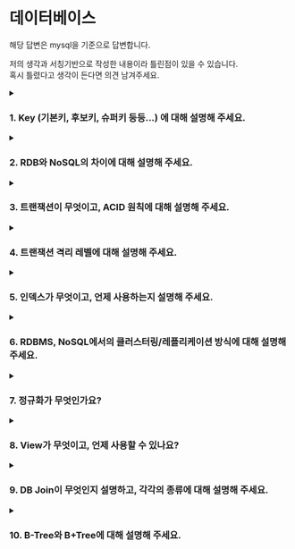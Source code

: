 # 데이터베이스
해당 답변은 mysql을 기준으로 답변합니다.   

저의 생각과 서칭기반으로 작성한 내용이라 틀린점이 있을 수 있습니다.  
혹시 틀렸다고 생각이 든다면 의견 남겨주세요.
<details>
  <summary><h3>1. Key (기본키, 후보키, 슈퍼키 등등...) 에 대해 설명해 주세요.</h3></summary>
슈퍼키는 각 행을 유일하게 식별할 수 있는 하나 또는 그 이상의 속성들의 집합입니다. 키의 조합이 유니크 여도 가능함

후보키는 각 행을 유일하게 식별할 수 있는 최소한의 속성들의 집합 입니다. - 유니크

기본키는 후보키들 중 하나를 선택한 키로 최소성과 유일성을 만족해야합니다. - not null, unique

대체키는 기본키로 지정받지못한 나머지 후보키들입니다. 

- 기본키는 수정이 가능한가요?
  - 연관관계가 없는 기본키는 수정이 가능하다.
  - 연관관계에 있더라도 cascade 설정시 수정 가능하다.
  - Alter를 이용해 기본키를 삭제하고 다시 생성한다.
    - 생성 : `Alter table 테이블명 add (constraint 제약조건이름) primary key(컬럼명, 컬럼명)`
    - 삭제 : `Alter table 테이블명 drop (constraint 제약조건이름) primary key`
  - 기본키가 auto_increment일 경우 auto_increment를 해제후 삭제한다.
- 사실 MySQL의 경우, 기본키를 설정하지 않아도 테이블이 만들어집니다. 어떻게 이게 가능한 걸까요?
  - 먼저 답으로는 기본적으로 사용자가 설정하지 않아도 `auto_increment` 속성의 Generated Invisibed PK가 생성됩니다.
  - 그렇기에 그냥 명시적으로 생성하고 해당 컬럼을 활용하는것이 좋습니다.
  - PK가 없는 테이블에서 대량의 변경작업이 발생한다면, secondary장비에서 복제 지연이 발생하는 경우를 간헐적으로 경험할 수 있다고합니다.
    - [리플리케이션 문제(feat.복제지연, semi-sync)](https://iiaii.tistory.com/entry/%EB%A6%AC%ED%94%8C%EB%A6%AC%EC%BC%80%EC%9D%B4%EC%85%98%EC%9D%98-%EB%AC%B8%EC%A0%9C%EC%99%80-%ED%95%B4%EA%B2%B0%EB%B0%A9%EB%B2%95-%EB%B3%B5%EC%A0%9C%EC%A7%80%EC%97%B0-semi-sync)
  - 기본키가 있는 경우 테이블 탐색에 용이합니다.
  - 기본키를 이용하여 중복데이터 제거 나 검색시 특정 인덱스만 찾아보는 등의 방식이 가능하기 때문입니다.
  - 하지만 기본키가 없다고 테이블이 아닌것은 아니나 관계형 데이터베이스가 지향하는점과 어긋나는 경향이 있습니다.
  - [기본키에 대한 탐구](https://blog.naver.com/PostView.naver?blogId=k65fac&logNo=222399911833&parentCategoryNo=&categoryNo=68&viewDate=&isShowPopularPosts=true&from=search)
  - [리플리케이션](https://iiaii.tistory.com/entry/%EB%A6%AC%ED%94%8C%EB%A6%AC%EC%BC%80%EC%9D%B4%EC%85%98Replication)

- 외래키 값은 NULL이 들어올 수 있나요?
  - 네 가능합니다.
  - 하지만 대부분의 외래키는 다른 테이블의 PK 또는 UK입니다.
  - 그렇기에 특별한 경우가 아니라면 참조 무결성을 지켜주는것이 좋습니다.
  - 하지만 모든사원은 부서를 가지고 있지만 신입사원은 부서가 정해지지 않았을 수도 있으니 NULL일 수도 있겠죠?

- 어떤 칼럼의 정의에 UNIQUE 키워드가 붙는다고 가정해 봅시다. 이 칼럼을 활용한 쿼리의 성능은 그렇지 않은 것과 비교해서 어떻게 다를까요?
  - 해당 문제가 pk같은 인덱스 활용을 묻는것인지 pk가 아닌 unique 칼럼을 묻는것인지 모르겠다.
    - 일단 대충 정리하도록 하겠음
  - row-based 환경에서 pk가 없는 테이블의 replication할때 활용 가능하다.
  - UNIQUE 칼럼은 secondary index로 활용이 가능합니다.
  - 테이블당 여러개를 가질 수 있다.
  - 테이블은 clustered index를 기준으로 정렬되어있기에 secondary index 기준으로는 정렬되어 있지않다.
  - 하지만 secondary index가 꼭 unique 칼럼을 이용하는것은 아니다.
</details>

<details>
  <summary><h3>2. RDB와 NoSQL의 차이에 대해 설명해 주세요.</h3></summary>
  
- RDB의 강점과, 약점이 무엇인가요?
  - 강점
    - ACID, Transaction을 지원한다.
    - 명확한 데이터 구조 보장
    - UPDATE가 잦은 시스템에 용이
  - 약점
    - ACID, Transaction을 지키며 수평적 확장하는 것이 쉽지않다.(join 연산의 복잡성, 샤딩의 어려움)
    - 스키마 변경의 어려움
    - 복잡한 쿼리 연산에서의 성능 저하 우려
    - 비정형 데이터 처리의 한계
      
- NoSQL의 강점과, 약점이 무엇인가요?
  - 강점
    - 유연하고 자유로운 데이터 구조
    - 새로운 필드 추가의 자유로움
    - 많은 데이터양 처리에 용이
    - 수평적 확장 용이
  - 약점
    - ACID, Transaction을 지원하지 않는다.
    - 데이터 중복 발생 가능
    - 많은 중복 데이터로 인해 데이터 변경시 모든 컬렉션에서 수정해야함
    - 데이터 일관성 저하 및 용량 증가
    - 명확한 데이터 구조 보장 X

- RDB의 어떠한 특징 때문에 NoSQL에 비해 부하가 많이 걸릴 "수" 있을까요? (주의: 무조건 NoSQL이 RDB 보다 빠르다라고 생각하면 큰일 납니다!)
  - RDB의 경우 데이터의 무결성이 특징이라고 생각합니다.
  - 그렇기에 데이터의 여러 무결성들을 지키려면 Transaction과 lock 같은 기능이 잘 활용 되어야 하는데
  - 그러한 기능들이 같은양의 트래픽일 때 NoSQL보다 부하가 더 걸릴 요소로 작용한다고 생각합니다.
  - 많은 트래픽이 요구되는 상황에서 RDB의 경우 분산 DB설계가 쉽지 않습니다.
    - master/slave 구조 에서의 데이터 동기화 문제
    - 데이터 샤딩시 HotSpot-key 문제
    - 안정 해시 전략 구조
- NoSQL을 활용한 경험이 있나요? 있다면, 왜 RDB를 선택하지 않고 해당 DB를 선택했는지 설명해 주세요.
  - ~~활용한 경험 없음 ㅇㅁㅇ~~
  - 비 관계형 데이터베이스가 바람직한 경우
    - 아주 낮은 응답 지연시간이 요구됨
    - 다루는 데이터가 비정형데이터
    - 데이터를 직렬화 하거나 역직렬화 할 수 있기만 하면됨
    - 아주 많은 양의 데이터를 저장해야함
      
</details>

<details>
  <summary><h3>3. 트랜잭션이 무엇이고, ACID 원칙에 대해 설명해 주세요.</h3></summary>
트랜잭션이란 DB를 탐색,변경을 수행하는 작업 단위입니다.

DB는 트랜잭션을 관리하여 무결성의 원칙을 관리합니다. <- 애매한 발언

- ACID 원칙을 DBMS는 어떻게 보장하나요?
  - 원자성(Atomicity)
    - 현재 수행하고 있는 트랜잭션의 변경 내역을 유지하며, 이전 commit된 상태를 임시 영역에 저장한다.
    - 수행중 트랜잭션 오류 발생시 임시 영역에 저장한 상태로 rollback한다.
    - UNDO 로그를 활용하여 rollback을 진행한다.
  - 일관성(Consistency)
    - 일관성은 트랜잭션 수행 전,후 데이터 모델의 모든 제약 조건을 만족하는것을 통해 보장한다.
    - 테이블의 일관성을 깨는 데이터를 받아선 안된다는 느낌입니다.
    - 지속성과 차이점을 명확하게 알면 좋을것 같습니다.
    - 테이블 간의 참조키를 변경시 두 테이블 모두 데이터를 변경함으로써 일관성을 보장합니다.
  - 고립성(Isolation)
    - 병행 처리(concurrent processing)
      1. CPU의 멀티프로세싱과 마찬가지로 트랜잭션에 정해진 시간을 할당하는 방식으로 진행합니다.
      2. 시간이 끝나면 다른 트랜잭션을 실행하는 방식으로 트랜잭션들을 조금씩 처리합니다.
      3. 트랜잭션의 간섭이 일어날 경우 Dirty Read, Non-repeatable Read, Phantom Read등 여러 문제가 발생합니다.
    - 고립성 보장
      1. 병행 처리를 위해선 고립성 보장이 중요합니다.
      2. 세마포어와 비슷한 개념으로 lock % excute unlock을 통해 고립성을 보장합니다.
      3. 하지만 lock, unlock의 부작용으로 데드락상태에 빠질 수 있습니다.
    - 2PL 프로토콜(2 Phase Locking)
      1. 데드락 방지를 위한 프로토콜입니다.
      2. 2가지의 locking 단계가 존재합니다.
      3. 상승 단계(grwoing pahse)는 read_lock, write_lock을 의미합니다.
      4. 하강 단계(shrinking phase)는 unlock을 의미합니다.
      5. 두 단계가 번갈아 수행되지 않고 lock이 다 수행된후 unlock을 수행해야한다는 프로토콜입니다.
    - 참고로 locking에도 두 가지의 방법이 있습니다.
    - 보수적 locking(conservative locking)
      1. 트랜잭션이 시작되면 모든 lock을 얻는 방식
      2. 데드락이 발생하지 않지만 병행성이 좋지 못함
    - 엄격한 locking(strict locking)
      1. 트랜잭션이 commit을 만날 때까지 lock을 가지고 commit을 만나면 unlock하는 방식
      2. 데드락이 발생하지만 병행성이 좋음
      3. 일반적으로 병행성이 좋은 strict 방식을 사용합니다.
  - 지속성(Durability)
    - 수행을 성공적으로 완료한 트랜잭션은 변경한 데이터를 영구 저장해야한다.
    - Durability는 내구성이라는 뜻도 가지고 있습니다.
    - 성공적으로 수행된 트랜잭션의 경우 장애가 발생하여도 데이터 자체에는 영향없이 보존되어야 한다는 뜻입니다.
    - DB 장애 발생시 회복절차를 수행하여 발생 이전의 DB로 만든다.
    - 일정 주기로 원본 내용을 덤프에 저장해두거나, 로그파일을 이용해 이전 상태로 되돌립니다.
    - 트랜잭션 종료 후 발생한 장애에는 종료를 확정하기 위해 REDO로그를 이용합니다.
    - 트랜잭션중 발생한 장애는 트랜잭션을 취소하기 위해 UNDO 로그를 이용합니다.
- 트랜잭션을 사용해 본 경험이 있나요? 어떤 경우에 사용할 수 있나요?
  - 답변이 어렵당.
- 읽기에는 트랜잭션을 걸지 않아도 될까요?
  - 트랜잭션 진행중 발생한 장애에 대비한 로그가 남지 않아도 됩니다.
  - JPA의 경우에는 더티체크를 위한 스냅샷을 저장하지 않아도 됩니다. (다른 ORM 몰라)
  - Transaction ID 설정에 대한 오버헤드를 해결해줍니다.
  - 그리고 Master/slave 환경에서 분산에도 용이할것입니다.
</details>

<details>
  <summary><h3>4. 트랜잭션 격리 레벨에 대해 설명해 주세요.</h3></summary>

- 모든 DBMS가 4개의 레벨을 모두 구현하고 있나요? 그렇지 않다면 그 이유는 무엇일까요?
  - PostgreSQL은 READ UNCOMMITED를 지원하지 않습니다.
  - ANSI 문법 호환성 때문에 문법을 허용하지만 내부적으로는 readcommiteed 격리수준으로 작동합니다.
  - 표준 규약에서는 각 수준에서 발생하면 안되는 경우는 언급하지만 그보다 엄격한 방식은 허용한다.
  - PostgreSQL은 다중 버전 동시성 제어를 구현하는 경우 Read Uncommitted 수준을 지원할 수 없기에 지원하지 않는다고 합니다.
  - mySQL은 4가지를 다 구성하고 있습니다.
  - 하지만 Mysql의 InnoDB의 경우 갭 락과 넥스트 키 락으로 인해 이미 REPEATABLE READ수준 에서도 PHANTOM READ가 발생하지 않는다.
    
- 만약 MySQL을 사용하고 있다면, (InnoDB 기준) Undo 영역과 Redo 영역에 대해 설명해 주세요.
  - 영역을 로그와 같은 말이라고 생각하고 답변 하겠습니다.
  - undo 로그는 변경 내역이 저장되고 Redo로그는 변경 이후의 내역이 저장됩니다.
  - 트랜잭션 종료 후 발생한 장애에는 종료를 확정하기 위해 REDO로그를 이용합니다.
  - 트랜잭션중 발생한 장애는 트랜잭션을 취소하기 위해 UNDO 로그를 이용합니다.
- 그런데, 스토리지 엔진이 정확히 무엇을 하는 건가요?
  - 실제 데이터를 디스크 스토리지에 저장하거나 디스크 스토리지로부터 데이터를 읽어오는 부분을 전담합니다.
  - 스토리지 엔진은 데이터 테이블을 어떤 방식으로 구성할것인지 세팅이 되어있습니다.
  - MyISAM 테이블은 디스크 쓰기 작업까지 포그라운드 스레드가 처리함(지연 쓰기가 있지만 일반적인 방식은 아님)
  - InnoDB 데이터 버퍼나 캐시까지만 포그라운드 스레드가 처리하고 나머지 버퍼로 부터 디스크까지 기록하는 작업은 백스레드가 처리한다.
  - 여러가지 차이가 있다.
</details>

<details>
  <summary><h3>5. 인덱스가 무엇이고, 언제 사용하는지 설명해 주세요.</h3></summary>
  
현재 index 부분을 읽기 전이라 읽고 난 후 좀더 깊이있게 정리해보겠습니다.

- 일반적으로 인덱스는 수정이 잦은 테이블에선 사용하지 않기를 권합니다. 왜 그럴까요?
  - 인덱스는 CUD 방식보단 Read 방식을 활용할때 그 장점이 발휘합니다.
  - 탐색에는 용이하지만, 데이터의 수정이나 삽입이 발생하면 그것에 맞추어 index 또한 변경이 일어나야 합니다.
  - 그렇기에 수정이 잦은 테이블에선 index의 효율이 떨어집니다.
  
- 앞 꼬리질문에 대해, 그렇다면 인덱스에서 사용하지 않겠다고 선택한 값은 위 정책을 그대로 따라가나요?
  - 위 정책을 따라가냐는게 무슨말인지 모르겠음
    
- ORDER BY/GROUP BY 연산의 동작 과정을 인덱스의 존재여부와 연관지어서 설명해 주세요.

- 기본키는 인덱스라고 할 수 있을까요? 그렇지 않다면, 인덱스와 기본키는 어떤 차이가 있나요?

- 그렇다면 외래키는요?

- 인덱스가 데이터의 물리적 저장에도 영향을 미치나요? 그렇지 않다면, 데이터는 어떤 순서로 물리적으로 저장되나요?

- 우리가 아는 RDB가 아닌 NoSQL (ex. Redis, MongoDB 등)는 인덱스를 갖고 있나요? 만약 있다면, RDB의 인덱스와는 어떤 차이가 있을까요?

- (A, B) 와 같은 방식으로 인덱스를 설정한 테이블에서, A 조건 없이 B 조건만 사용하여 쿼리를 요청했습니다. 해당 쿼리는 인덱스를 탈까요?
- 
</details>

<details>
  <summary><h3>6. RDBMS, NoSQL에서의 클러스터링/레플리케이션 방식에 대해 설명해 주세요.</h3></summary>
  
~~Nosql 생략 빠밤~~
  
- 이러한 분산 환경에선, 트랜잭션을 어떻게 관리할 수 있을까요?
  - slave 환경에서는 데이터의 읽기만 수정과 삽입은 master 노드에서만 진행하도록 트랜잭션을 관리 할 수 있겠습니다.
    
- 마스터, 슬레이브 데이터 동기화 전 까지의 데이터 정합성을 지키는 방법은 무엇이 있을까요?
  - 복제 방식에는 비동기 복제, 반동기 복제 방식이 존재합니다.
  - 비동기 복제는 트랜잭션의 commit이 복제 DB에 바로 반영되지는 않습니다.
  - 반동기 복제는 master에서 slave의 ACK를 받고 Transaction을 진행한다.
  - 정합성을 보장해주지만 오히려 원래의 의도를 벗어나 slave가 master에 영향을 미친다.
  - 본인 서비스에 맞도록 잘 정해서 서비스 하는게 좋을 것같습니다.
- 다중 트랜잭션 상황에서의 Deadlock 상황과, 이를 해결하기 위한 방법에 대해 설명해 주세요.
  - 2PL 프로토콜(2 Phase Locking)
    - 데드락 방지를 위한 프로토콜입니다.
    - 2가지의 locking 단계가 존재합니다.
    - 상승 단계(grwoing pahse)는 read_lock, write_lock을 의미합니다.
    - 하강 단계(shrinking phase)는 unlock을 의미합니다.
    - 두 단계가 번갈아 수행되지 않고 lock이 다 수행된후 unlock을 수행해야한다는 프로토콜입니다.
- 샤딩 방식은 무엇인가요? 만약 본인이 DB를 분산해서 관리해야 한다면, 레플리케이션 방식과 샤딩 방식 중 어떤 것을 사용할 것 같나요?
  - DB 샤딩은 여러 DB에 같은 데이터를 가지고 있는것이 아닌 각기 다 다른 데이터를 가지도록 DB를 분산하는 방식입니다.
  - 두 방식의 장점과 단점이 다르다고 생각합니다. 그렇기에 상황에 맞게 활용하는게 중요하다고 생각합니다.
  - 샤딩 방식
    - 동일한 스키마의 DB를 유지하기에 수평적 확장에 용이할것입니다.
    - 하지만 프로그램 복잡도 상승 및 서버간 연결 비용 증가
  - 레플리케이션
    - DB는 대부분의 경우 read 작업이 많기에 replication만으로도 충분히 성능을 높힐 수 있음.
    - 비동기 동기화로 진행시 지연시간이 거의 없다. (?)
    - 장애 대응에 용이하다.
    - 하지만 각각 다른 서버에서 운영하기에 동기화 과정에서 정합성이 깨질 수 있다.
</details>

<details>
  <summary><h3>7. 정규화가 무엇인가요?</h3></summary>
  
정규화(Normalization)의 기본 목표는 테이블 간에 중복된 데이타를 허용하지 않는다는 것입니다.
  
중복된 데이터를 허용하지 않음으로써 무결성(Integrity)를 유지할 수 있으며,   
DB의 저장 용량 역시 줄일 수 있습니다.
  
- 정규화를 하지 않을 경우, 발생할 수 있는 이상현상에 대해 설명해 주세요.
  - 삭제 이상(deletion anomly)
    - 튜플 삭제 시 같이 저장된 다른 정보까지 연쇄적으로 삭제되는 현상
  - 삽입 이상(insertion anomly)
    - 튜플 삽입 시 특정 속성에 해당하는 값이 없어 NULL값을 입력해야 하는 현상
  - 수정 이상(update anomly)
    - 튜플 수정 시 중복된 데이터의 일부만 수정되어 데이터의 불일치 문제가 일어나는 현상
  - 정규화를 진행하면 이상 현상들을 제거할 수 있습니다.
  - 하지만 릴레이션이 너무 많아지면 join 연산의 부담이 증가하게 됩니다.
- 각 정규화에 대해, 그 정규화가 진행되기 전/후의 테이블의 변화에 대해 설명해 주세요.
  - 제 1 정규형(1NF)
    - 모든 칼럼은 하나의 값을 가지도록 합니다.
    - 속성의 원자성을 확보하고 원자값이 아닌 도메인은 분리합니다.
  - 제 2 정규형(2NF)
    - 기본키가 2개 이상의 속성으로 이루어진 경우, 부분 함수 종속성을 제거합니다.
    - 복합 관계 기본키 하나에만 종속적인 칼럼을 다른 테이블로 분리한다는 뜻입니다.
    - ![image](https://github.com/Songdoeon/CS-Interview/assets/96420547/c2153894-460b-40bb-8721-9600c26a36b4)
    - ![image](https://github.com/Songdoeon/CS-Interview/assets/96420547/97f0cef0-43ab-4574-8ba4-3b37280d26da)
    - [사진 출처](https://velog.io/@eunsiver/%EC%A0%95%EA%B7%9C%ED%99%94)
  - 제 3 정규형(3NF)
    - 기본키를 제외한 컬럼간의 종속성을 제거한다(이행 함수 종속성을 제거)
    - ![image](https://github.com/Songdoeon/CS-Interview/assets/96420547/6478e80d-a52e-40cc-b4ca-ecb3f9d2f2c4)
    - ![image](https://github.com/Songdoeon/CS-Interview/assets/96420547/e9f141e9-d661-443e-9f40-a9d156f4fa11)
  - BCNF
    - 기본키를 제외하고 후보키가 있는 경우 후보키가 기본키를 종속시키면 분해한다.
    - ![image](https://github.com/Songdoeon/CS-Interview/assets/96420547/b7873a45-5b20-4850-a9b1-90a251cb5ad3)
    - ![image](https://github.com/Songdoeon/CS-Interview/assets/96420547/1935d2b0-545e-4cff-b689-0195603c2732)

- 정규화가 무조건 좋은가요? 그렇지 않다면, 어떤 상황에서 역정규화를 하는게 좋은지 설명해 주세요.
  - 조인 연산이 너무 많이 일어나는 경우에 역정규화 하는 것을 추천합니다.
  - 하지만 조회 속도는 올라가겠지만 데이터 모델의 중복성이 높아질 수 있고 유연성은 낮아 질 수 있습니다.
  - 그렇기에 뷰 테이블 또는 쿼리 튜닝이나 파티셔닝 등도 고려해보는것이 좋겠습니다.
</details>

<details>
  <summary><h3>8. View가 무엇이고, 언제 사용할 수 있나요?</h3></summary>
  
- View란
  - 쿼리문의 값을 저장해놓은 일종의 가상 테이블입니다.
  - 데이터가 아닌 SQL을 저장해놓았기에 데이터를 보여주기만 하는 테이블입니다.
  - 복잡한 쿼리문을 저장해 유지보수를 용이하게 하고 쿼리 및 테이블의 공개 범위를 설정해 보안에도 용이합니다.
  - 하지만 쿼리문을 단순 저장해놓은것이기에 성능상의 차이는 존재하지 않습니다.
- 그렇다면, View의 값을 수정해도 실제 테이블에는 반영되지 않나요?
  - 반영 됩니다.
  - View 테이블을 수정할 수 있는 조건이 있지만 수정한다면 원본데이터에도 영향이 갑니다.
  - 그리고 View는 단순히 옵티마이저에서 저장한 쿼리를 날려주는것이기 때문에 업데이트된 테이블의 내용을 가져올 수 있습니다.
  - 뷰를 업데이트 하기위해선 기본적으로 행과 행들이 1:1 관계가 되어야 합니다.
  - 그 외 수정 불가능한 view 테이블을 만드는 조건은 다음과 같은 것들이 있습니다.
    - 집계 함수(SUM, MIN, MAX, COUNT 등등)
    - `DISTINCT`, `GROUP BY`, `HAVING`, `UNION`, `UNION ALL`
    - 서브쿼리의 경우 선택 목록의 의존적이지 않은 서브 쿼리는 삽입은 불가능하지만 업데이트나, 삭제는 문제가 없습니다.
    - 선택 목록의 의존적인 서브 쿼리의 경우 데이터 변경 문이 허용되지 않습니다.
    - 조인연산
    - 업데이트가 안되는 view 테이블을 참조하는 from 문
    - FROM절의 테이블을 참조하는 서브쿼리의 WHERE절
    - 기본 테이블의 모든 열에 대한 여러 참조
    - 여러개의 테이블에서 참조하는 열의 경우 삽입은 안되지만, 업데이트나 삭제는 가능합니다.
      - Multiple references to any column of a base table (fails for INSERT, okay for UPDATE, DELETE)
      - 원문인데 맞게 이해한건지 모르겠음 ㅇㅁㅇ
</details>

<details>
  <summary><h3>9. DB Join이 무엇인지 설명하고, 각각의 종류에 대해 설명해 주세요.</h3></summary>
  
- DB Join
  - ![image](https://github.com/Songdoeon/CS-Interview/assets/96420547/267f661f-b17d-44b3-8e94-6e4feaaf2ab5)

  - `Inner Join` -> 교집합
  - `Left/RIGHT Join` -> 부분집합
  - `OUTER Join` -> 합집합
    - MySQL의 경우 `OUTER Join`을 지원하지 않기 때문에 `Left Join`과 `Right Join`을 `UNION` 한다.
      
- 사실, JOIN은 상당한 시간이 걸릴 수 있기에 내부적으로 다양한 구현 방식을 사용하고 있습니다. 그 예시에 대해 설명해 주세요.
  - 중첩 루프(nested loop) 조인
    - 모든 join 연산에 적용 가능하다.
    - 테이블 A의 모든 행과 테이블 B의 모든 행을 비교해 값을 리턴한다.
    - Driving Table(먼저 액세스 되는 테이블)과 Driven Table 은 옵티마이저가 결정한다.
    - 학생 이름으로 학교 정보를 알고싶다면 학생 테이블이 `Driving Table`이 된다.
    - 특정 학교의 학생들의 정보가 보고싶다면 학교 테이블이 `Driving Table`이 된다.
    - 일일히 비교하기에 성능이 떨어진다.
  - 색인된 중첩 루프(indexed nested loop) 조인
    - 동등 조인, 자연 조인, 내부 테이블의 조인 속성에 대해 인덱스가 있는 경우 사용 가능하다.
    - 조인 연산을 위해 인덱스를 입시로 생성해 사용할 수 있다.
    - 내부, 외부 테이블 모두 인덱스가 있으면, 튜플 수가 적은 것을 외부 테이블로 한다.
  - 정렬 합병(sort-merge)조인
    - 동등 조인, 자연 조인에서만 가능 하다.
    - 각자 정렬한 후 차례로 스캔하며 병합한다.
  - 해시 조인
    - 동등 조인, 자연 조인에서만 가능 하다.
    - 비용이 많이 발생하지만, 대량의 데이터 조인시 sort-merge 나 nested loop보다 성능이 좋다.
- 그렇다면 입력한 쿼리에서 어떤 구현 방식을 사용하는지는 어떻게 알 수 있나요?
  - 질문이해가 조금 어려움
  - 제 생각에는 옵티마이저가 쿼리를 어떻게 구분하고 실행하는지 물어보는것같음
  - SELECT같은 데이터 조작 명령은 해당 데이터를 검색하는 방법이 아닌 사용자에게 필요한 데이터만 지정한다.
  - 데이터에 대한 이 경로는 Optimizer가 선택하고 액세스 계획에 저장합니다.
  - 단일 테이블 최적화  
    - 런타임 시 Optimizer는 현재 DB상태를 기반으로 구현 비용을 계산하여 쿼리에 대한 최적의 액세스 방식을 선택합니다.
    - Optimizer는 해당 결정 시에 I/O 비용과 CPU 비용의 두 비용을 사용하고 두 비용을 최소화하는게 목표다.
- 앞 질문들을 통해 인덱스의 중요성을 알 수 있었는데, 그렇다면 JOIN의 성능도 인덱스의 유무의 영향을 받나요?
  - 네 그렇습니다.
  - NL(중첩 루프) 조인은 모든 칼럼에 대해 비교하기에 성능이 떨어집니다.
  - 하지만 inner 집합에 조인 조건으로 기술된 속성에 인덱스가 존재한다면 옵티마이저는 테이블 스캔을 하지 않고
  - 인덱스를 통해 조인 조건을 만족시키는 튜플을 얻어낼 수 있습니다.
  - 이 조인 기법에서는 이미 구축된 인덱스를 사용하기도 하고 조인을 수행하기 위해 임시 인덱스를 만들 수도 있습니다.
- 3중 조인 부터는 동작 방식이 약간 바뀝니다. 어떻게 동작하는지, 그리고 그 방식이 성능에 어떠한 영향을 주는지 설명해 주세요.
  - 스킵...
</details>
<details>
  <summary><h3>10. B-Tree와 B+Tree에 대해 설명해 주세요.</h3></summary>
`B-tree`는 Balanced tree의 약자로 DB의 인덱싱 알고리즘 가운데 가장 일반적으로 많이 사용되는 알고리즘입니다.

`B-tree`는 최상위에 하나의 **Root Node**가 존재하고 그 하위에 자식 노드가 붙어있는 형태입니다.     
그리고 가장 하위에 **Leaf Node** 그 사이에 **Branch Node**가 존재합니다.

- 그렇다면, B+Tree가 B-Tree에 비해 반드시 좋다고 할 수 있을까요? 그렇지 않다면 어떤 단점이 있을까요?
- DB에서 RBT를 사용하지 않고, B-Tree/B+Tree를 사용하는 이유가 있을까요?
- 오름차순으로 정렬된 인덱스가 있다고 할 때, 내림차순 정렬을 시도할 경우 성능이 어떻게 될까요? B-Tree/B+Tree의 구조를 기반으로 설명해 주세요.

</details>
